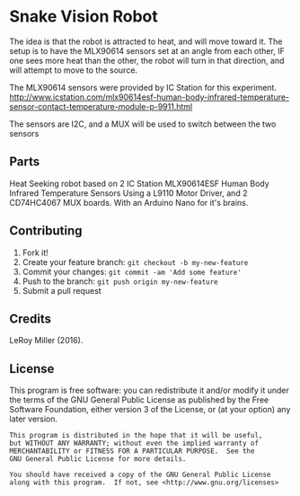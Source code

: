# Snake Vision Robot

The idea is that the robot is attracted to heat, and will move toward it.
The setup is to have the MLX90614 sensors set at an angle from each other, 
IF one sees more heat than the other, the robot will turn in that direction, and will attempt to move to the source.

The MLX90614 sensors were provided by IC Station for this experiment.
http://www.icstation.com/mlx90614esf-human-body-infrared-temperature-sensor-contact-temperature-module-p-9911.html

The sensors are I2C, and a MUX will be used to switch between the two sensors

## Parts

Heat Seeking robot based on 2 IC Station MLX90614ESF Human Body Infrared Temperature Sensors
Using a L9110 Motor Driver, and 2 CD74HC4067 MUX boards. 
With an Arduino Nano for it's brains.


## Contributing

1. Fork it!
2. Create your feature branch: `git checkout -b my-new-feature`
3. Commit your changes: `git commit -am 'Add some feature'`
4. Push to the branch: `git push origin my-new-feature`
5. Submit a pull request

## Credits

LeRoy Miller (2016).

## License

This program is free software: you can redistribute it and/or modify
    it under the terms of the GNU General Public License as published by
    the Free Software Foundation, either version 3 of the License, or
    (at your option) any later version.

    This program is distributed in the hope that it will be useful,
    but WITHOUT ANY WARRANTY; without even the implied warranty of
    MERCHANTABILITY or FITNESS FOR A PARTICULAR PURPOSE.  See the
    GNU General Public License for more details.

    You should have received a copy of the GNU General Public License
    along with this program.  If not, see <http://www.gnu.org/licenses>
